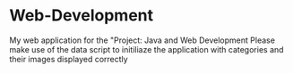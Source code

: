 # Web-Development
My web application for the "Project: Java and Web Development
Please make use of the data script to initiliaze the application with categories and their images displayed correctly
